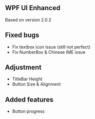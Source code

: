 
## WPF UI Enhanced
Based on version 2.0.2

## Fixed bugs
- Fix textbox icon issue (still not perfect)
- Fix NumberBox & Chinese IME issue

## Adjustment
- TitleBar Height
- Button Size & Alignment

## Added features
- Button progress
